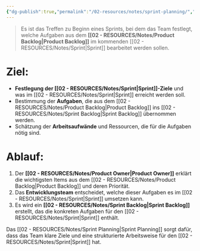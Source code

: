 ```yaml
---
{"dg-publish":true,"permalink":"/02-resources/notes/sprint-planning/","tags":["projektmanagement/vorgehensmodell/agile"],"noteIcon":"","updated":"2024-11-22T22:47:29.000+01:00"}
---
```


>Es ist das Treffen zu Beginn eines Sprints, bei dem das Team festlegt, welche Aufgaben aus dem **[[02 - RESOURCES/Notes/Product Backlog\|Product Backlog]]** im kommenden [[02 - RESOURCES/Notes/Sprint\|Sprint]] bearbeitet werden sollen.

# Ziel:

- **Festlegung der [[02 - RESOURCES/Notes/Sprint\|Sprint]]-Ziele** und was im [[02 - RESOURCES/Notes/Sprint\|Sprint]] erreicht werden soll.
- Bestimmung der **Aufgaben**, die aus dem [[02 - RESOURCES/Notes/Product Backlog\|Product Backlog]] ins [[02 - RESOURCES/Notes/Sprint Backlog\|Sprint Backlog]] übernommen werden.
- Schätzung der **Arbeitsaufwände** und Ressourcen, die für die Aufgaben nötig sind.

# Ablauf:

1. Der **[[02 - RESOURCES/Notes/Product Owner\|Product Owner]]** erklärt die wichtigsten Items aus dem [[02 - RESOURCES/Notes/Product Backlog\|Product Backlog]] und deren Priorität.
2. Das **Entwicklungsteam** entscheidet, welche dieser Aufgaben es im [[02 - RESOURCES/Notes/Sprint\|Sprint]] umsetzen kann.
3. Es wird ein **[[02 - RESOURCES/Notes/Sprint Backlog\|Sprint Backlog]]** erstellt, das die konkreten Aufgaben für den [[02 - RESOURCES/Notes/Sprint\|Sprint]] enthält.

Das [[02 - RESOURCES/Notes/Sprint Planning\|Sprint Planning]] sorgt dafür, dass das Team klare Ziele und eine strukturierte Arbeitsweise für den [[02 - RESOURCES/Notes/Sprint\|Sprint]] hat.